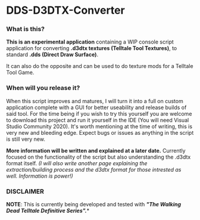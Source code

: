 # DDS-D3DTX-Converter

### What is this?

**This is an experimental application** containing a WIP console script application for converting **.d3dtx textures (Telltale Tool Textures)**, to standard **.dds (Direct Draw Surface)**. 

It can also do the opposite and can be used to do texture mods for a Telltale Tool Game.

### When will you release it?

When this script improves and matures, I will turn it into a full on custom application complete with a GUI for better useability and release builds of said tool. For the time being if you wish to try this yourself you are welcome to download this project and run it yourself in the IDE (You will need Visual Studio Community 2020). It's worth mentioning at the time of writing, this is very new and bleeding edge. Expect bugs or issues as anything in the script is still very new.

**More information will be written and explained at a later date.** Currently focused on the functionality of the script but also understanding the .d3dtx format itself. *(I will also write another page explaining the extraction/building process and the d3dtx format for those intrested as well. Information is power!)*

### DISCLAIMER

**NOTE**: This is currently being developed and tested with ***"The Walking Dead Telltale Definitive Series".****

